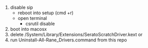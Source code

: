 1. disable sip
    - reboot into setup (cmd +r)
    - open terminal
        - csrutil disable
2. boot into macosx
3. delete /System/Library/Extensions/SeratoScratchDriver.kext
or
4. run Uninstall-All-Rane_Drivers.command from this repo